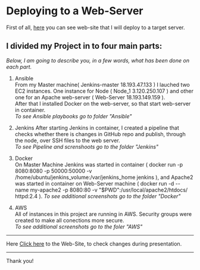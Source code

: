 # Deploying to a Web-Server
First of all, [here](https://github.com/Pilotindream/Jenkins.git) you can see web-site that I will deploy to a target server.

## I divided my Project in to four main parts:
*Below, I am going to describe you, in a few words, what has been done  on each part.*

1. Ansible  
From my  Master machine( Jenkins-master 18.193.47.133 ) I lauched two EC2 instances. One instance for Node ( Node_1 3.120.250.107 ) and other one for an Apache web-server ( Web-Server 18.193.149.159 ).  
After that I installed Docker on the web-server, so that start web-server in container.  
*To see Ansible playbooks go to folder "Ansible"*


2. Jenkins
After starting Jenkins in container, I created a pipeline that checks whether there is changes in GitHub repo and publish, through the node, over SSH files to the web server.  
*To see Pipeline and screnshoots go to the folder "Jenkins"*


3. Docker  
On Master Machine Jenkins was started in container ( docker run -p 8080:8080 -p 50000:50000 -v /home/ubuntu/jenkins_volume:/var/jenkins_home jenkins ), and Apache2 was started in container on Web-Server machine (  docker run -d --name my-apache2 -p 8080:80 -v "$PWD":/usr/local/apache2/htdocs/ httpd:2.4 ).
*To see additional screenshots go to the folder "Docker"*


4. AWS  
All of instances in this project are running in AWS. Security groups were created to make all conections more secure.  
*To see additional screenshots go to the foler "AWS"*

****
Here [Click here](docker.com) to the Web-Site, to check changes during presentation.
****
Thank you!

